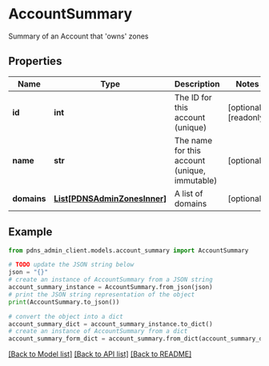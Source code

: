 # AccountSummary

Summary of an Account that 'owns' zones

## Properties

Name | Type | Description | Notes
------------ | ------------- | ------------- | -------------
**id** | **int** | The ID for this account (unique) | [optional] [readonly] 
**name** | **str** | The name for this account (unique, immutable) | [optional] 
**domains** | [**List[PDNSAdminZonesInner]**](PDNSAdminZonesInner.md) | A list of domains | [optional] 

## Example

```python
from pdns_admin_client.models.account_summary import AccountSummary

# TODO update the JSON string below
json = "{}"
# create an instance of AccountSummary from a JSON string
account_summary_instance = AccountSummary.from_json(json)
# print the JSON string representation of the object
print(AccountSummary.to_json())

# convert the object into a dict
account_summary_dict = account_summary_instance.to_dict()
# create an instance of AccountSummary from a dict
account_summary_form_dict = account_summary.from_dict(account_summary_dict)
```
[[Back to Model list]](../README.md#documentation-for-models) [[Back to API list]](../README.md#documentation-for-api-endpoints) [[Back to README]](../README.md)


